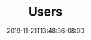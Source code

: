 ---
title: "Users"
date: 2019-11-21T13:48:36-08:00
icon: "ti-user"
description: "Learn about your scouting account"
type : "pages"
---